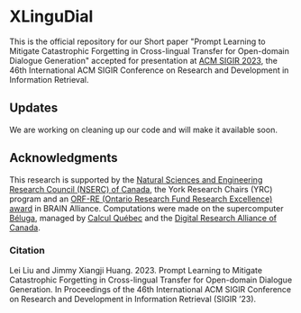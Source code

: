 # XLinguDial
This is the official repository for our Short paper "Prompt Learning to Mitigate Catastrophic Forgetting in Cross-lingual Transfer for Open-domain Dialogue Generation" accepted for presentation at [ACM SIGIR 2023](https://sigir.org/sigir2023/), the 46th International ACM SIGIR Conference on Research and Development in Information Retrieval.

## Updates
We are working on cleaning up our code and will make it available soon.

## Acknowledgments
This research is supported by the [Natural Sciences and Engineering Research Council (NSERC) of Canada](https://www.nserc-crsng.gc.ca/index_eng.asp), the York Research Chairs (YRC) program and an [ORF-RE (Ontario Research Fund Research Excellence) award](https://www.ontario.ca/page/ontario-research-fund-research-excellence) in BRAIN Alliance. Computations were made on the supercomputer [Béluga](https://www.calculquebec.ca/en/communiques/beluga-a-supercomputer-for-science-2/), managed by [Calcul Québec](https://www.calculquebec.ca/en/) and the [Digital Research Alliance of Canada](https://alliancecan.ca/en).

### Citation
Lei Liu and Jimmy Xiangji Huang. 2023. Prompt Learning to Mitigate Catastrophic Forgetting in Cross-lingual Transfer for Open-domain Dialogue Generation. In Proceedings of the 46th International ACM SIGIR Conference on Research and Development in Information Retrieval (SIGIR ’23).
